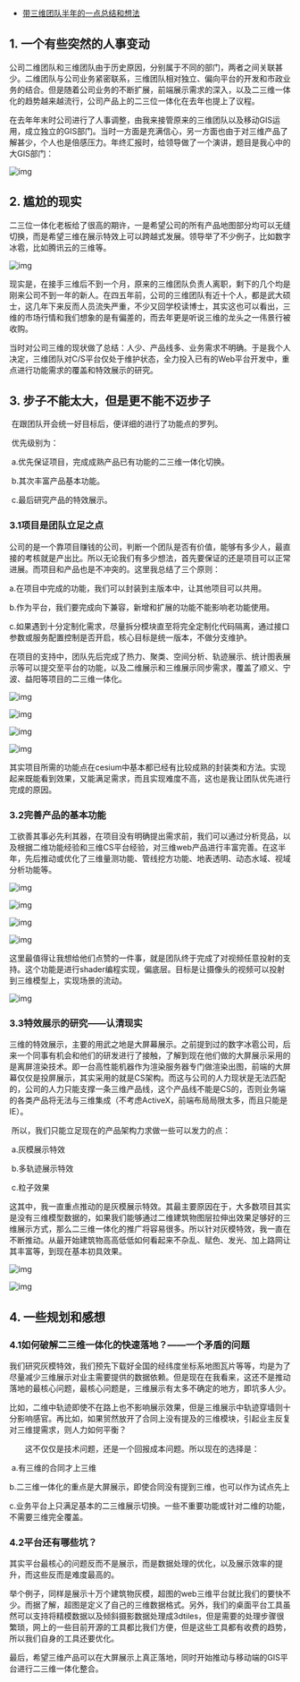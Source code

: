 - [带三维团队半年的一点总结和想法](https://www.cnblogs.com/naaoveGIS/p/9397727.html)

## 1.  一个有些突然的人事变动

​      公司二维团队和三维团队由于历史原因，分别属于不同的部门，两者之间关联甚少。二维团队与公司业务紧密联系，三维团队相对独立、偏向平台的开发和市政业务的结合。但是随着公司业务的不断扩展，前端展示需求的深入，以及二三维一体化的趋势越来越流行，公司产品上的二三位一体化在去年也提上了议程。

​     在去年年末时公司进行了人事调整，由我来接管原来的三维团队以及移动GIS运用，成立独立的GIS部门。当时一方面是充满信心，另一方面也由于对三维产品了解甚少，个人也是倍感压力。年终汇报时，给领导做了一个演讲，题目是我心中的大GIS部门：

 ![img](https://images2018.cnblogs.com/blog/656746/201808/656746-20180801160912374-938789488.png)

## 2.  尴尬的现实

​    二三位一体化老板给了很高的期许，一是希望公司的所有产品地图部分均可以无缝切换，而是希望三维在展示特效上可以跨越式发展。领导举了不少例子，比如数字冰雹，比如腾讯云的三维等。

 ![img](https://images2018.cnblogs.com/blog/656746/201807/656746-20180731190218546-1880306370.png)

​     现实是，在接手三维后不到一个月，原来的三维团队负责人离职，剩下的几个均是刚来公司不到一年的新人。在四五年前，公司的三维团队有近十个人，都是武大硕士，这几年下来反而人员流失严重，不少又回学校读博士，其实这也可以看出，三维的市场行情和我们想象的是有偏差的，而去年更是听说三维的龙头之一伟景行被收购。

​    当时对公司三维的现状做了总结：人少、产品线多、业务需求不明确。于是我个人决定，三维团队对C/S平台仅处于维护状态，全力投入已有的Web平台开发中，重点进行功能需求的覆盖和特效展示的研究。

## 3.  步子不能太大，但是更不能不迈步子

​    在跟团队开会统一好目标后，便详细的进行了功能点的罗列。

​    优先级别为：

​    a.优先保证项目，完成成熟产品已有功能的二三维一体化切换。

​    b.其次丰富产品基本功能。                

​    c.最后研究产品的特效展示。

### 3.1项目是团队立足之点

​    公司的是一个靠项目赚钱的公司，判断一个团队是否有价值，能够有多少人，最直接的考核就是产出比。所以无论我们有多少想法，首先要保证的还是项目可以正常进展。而项目和产品也是不冲突的。这里我总结了三个原则：

​    a.在项目中完成的功能，我们可以封装到主版本中，让其他项目可以共用。

​    b.作为平台，我们要完成向下兼容，新增和扩展的功能不能影响老功能使用。

​    c.如果遇到十分定制化需求，尽量拆分模块直至将完全定制化代码隔离，通过接口参数或服务配置控制是否开启，核心目标是统一版本，不做分支维护。

​    在项目的支持中，团队先后完成了热力、聚类、空间分析、轨迹展示、统计图表展示等可以提交至平台的功能，以及二维展示和三维展示同步需求，覆盖了顺义、宁波、益阳等项目的二三维一体化。

![img](https://images2018.cnblogs.com/blog/656746/201807/656746-20180731190302042-147917221.png) 

 ![img](https://images2018.cnblogs.com/blog/656746/201807/656746-20180731190312956-930656466.png)         

 ![img](https://images2018.cnblogs.com/blog/656746/201807/656746-20180731190332904-221183728.png)

![img](https://images2018.cnblogs.com/blog/656746/201807/656746-20180731190410063-1534227246.jpg)

​    其实项目所需的功能点在cesium中基本都已经有比较成熟的封装类和方法。实现起来既能看到效果，又能满足需求，而且实现难度不高，这也是我让团队优先进行完成的原因。

### 3.2完善产品的基本功能

​    工欲善其事必先利其器，在项目没有明确提出需求前，我们可以通过分析竞品，以及根据二维功能经验和三维CS平台经验，对三维web产品进行丰富完善。在这半年，先后推动或优化了三维量测功能、管线挖方功能、地表透明、动态水域、视域分析功能等。

 ![img](https://images2018.cnblogs.com/blog/656746/201807/656746-20180731190433992-726109770.png)

![img](https://images2018.cnblogs.com/blog/656746/201807/656746-20180731190445554-1204901220.png) 

 ![img](https://images2018.cnblogs.com/blog/656746/201807/656746-20180731190502550-2110605925.png)

 ![img](https://images2018.cnblogs.com/blog/656746/201807/656746-20180731190528349-1015466270.png)

​    这里最值得让我想给他们点赞的一件事，就是团队终于完成了对视频任意投射的支持。这个功能是进行shader编程实现，偏底层。目标是让摄像头的视频可以投射到三维模型上，实现场景的流动。

 ![img](https://images2018.cnblogs.com/blog/656746/201807/656746-20180731190549690-1614316516.png)

### 3.3特效展示的研究——认清现实

​     三维的特效展示，主要的用武之地是大屏幕展示。之前提到过的数字冰雹公司，后来一个同事有机会和他们的研发进行了接触，了解到现在他们做的大屏展示采用的是离屏渲染技术。即一台高性能机器作为渲染服务器专门做渲染出图，前端的大屏幕仅仅是投屏展示，其实采用的就是CS架构。而这与公司的人力现状是无法匹配的，公司的人力只能支撑一条三维产品线，这个产品线不能是CS的，否则业务端的各类产品将无法与三维集成（不考虑ActiveX，前端布局局限太多，而且只能是IE）。

​    所以，我们只能立足现在的产品架构力求做一些可以发力的点：

​    a.灰模展示特效

​    b.多轨迹展示特效

​    c.粒子效果

​     这其中，我一直重点推动的是灰模展示特效。其最主要原因在于，大多数项目其实是没有三维模型数据的，如果我们能够通过二维建筑物图层拉伸出效果足够好的三维展示方式，那么二三维一体化的推广将容易很多。所以针对灰模特效，我一直在不断推动。从最开始建筑物高高低低如何看起来不杂乱、赋色、发光、加上路网让其丰富等，到现在基本初具效果。

 ![img](https://images2018.cnblogs.com/blog/656746/201807/656746-20180731190611648-660688378.png)

 ![img](https://images2018.cnblogs.com/blog/656746/201807/656746-20180731190626573-2051768319.png)

## 4.  一些规划和感想

### 4.1如何破解二三维一体化的快速落地？——一个矛盾的问题

​    我们研究灰模特效，我们预先下载好全国的经纬度坐标系地图瓦片等等，均是为了尽量减少三维展示对业主需要提供的数据依赖。但是现在在我看来，这还不是推动落地的最核心问题，最核心问题是，三维展示有太多不确定的地方，即坑多人少。

​    比如，二维中轨迹即使不在路上也不影响展示效果，但是三维展示中轨迹穿墙则十分影响感官。再比如，如果贸然放开了合同上没有提及的三维模块，引起业主反复对三维提需求，则人力如何平衡？

　　这不仅仅是技术问题，还是一个回报成本问题。所以现在的选择是：

​    a.有三维的合同才上三维

​    b.二三维一体化的重点是大屏展示，即使合同没有提到三维，也可以作为试点先上

​    c.业务平台上只满足基本的二三维展示切换。一些不重要功能或针对二维的功能，不需要三维完全覆盖。

### 4.2平台还有哪些坑？

​    其实平台最核心的问题反而不是展示，而是数据处理的优化，以及展示效率的提升，而这些反而是难度最高的。

​     举个例子，同样是展示十万个建筑物灰模，超图的web三维平台就比我们的要快不少。而据了解，超图是定义了自己的三维数据格式。另外，我们的桌面平台工具虽然可以支持将精模数据以及倾斜摄影数据处理成3dtiles，但是需要的处理步骤很繁琐，网上的一些目前开源的工具都比我们方便，但是这些工具都有收费的趋势，所以我们自身的工具还要优化。

​    最后，希望三维产品可以在大屏展示上真正落地，同时开始推动与移动端的GIS平台进行二三维一体化整合。